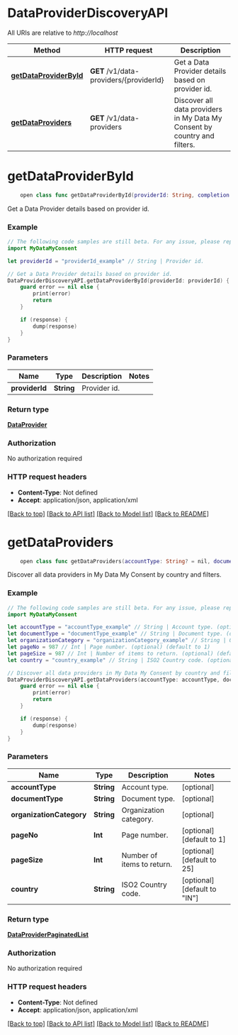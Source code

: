 # DataProviderDiscoveryAPI

All URIs are relative to *http://localhost*

Method | HTTP request | Description
------------- | ------------- | -------------
[**getDataProviderById**](DataProviderDiscoveryAPI.md#getdataproviderbyid) | **GET** /v1/data-providers/{providerId} | Get a Data Provider details based on provider id.
[**getDataProviders**](DataProviderDiscoveryAPI.md#getdataproviders) | **GET** /v1/data-providers | Discover all data providers in My Data My Consent by country and filters.


# **getDataProviderById**
```swift
    open class func getDataProviderById(providerId: String, completion: @escaping (_ data: DataProvider?, _ error: Error?) -> Void)
```

Get a Data Provider details based on provider id.

### Example
```swift
// The following code samples are still beta. For any issue, please report via http://github.com/OpenAPITools/openapi-generator/issues/new
import MyDataMyConsent

let providerId = "providerId_example" // String | Provider id.

// Get a Data Provider details based on provider id.
DataProviderDiscoveryAPI.getDataProviderById(providerId: providerId) { (response, error) in
    guard error == nil else {
        print(error)
        return
    }

    if (response) {
        dump(response)
    }
}
```

### Parameters

Name | Type | Description  | Notes
------------- | ------------- | ------------- | -------------
 **providerId** | **String** | Provider id. | 

### Return type

[**DataProvider**](DataProvider.md)

### Authorization

No authorization required

### HTTP request headers

 - **Content-Type**: Not defined
 - **Accept**: application/json, application/xml

[[Back to top]](#) [[Back to API list]](../README.md#documentation-for-api-endpoints) [[Back to Model list]](../README.md#documentation-for-models) [[Back to README]](../README.md)

# **getDataProviders**
```swift
    open class func getDataProviders(accountType: String? = nil, documentType: String? = nil, organizationCategory: String? = nil, pageNo: Int? = nil, pageSize: Int? = nil, country: String? = nil, completion: @escaping (_ data: DataProviderPaginatedList?, _ error: Error?) -> Void)
```

Discover all data providers in My Data My Consent by country and filters.

### Example
```swift
// The following code samples are still beta. For any issue, please report via http://github.com/OpenAPITools/openapi-generator/issues/new
import MyDataMyConsent

let accountType = "accountType_example" // String | Account type. (optional)
let documentType = "documentType_example" // String | Document type. (optional)
let organizationCategory = "organizationCategory_example" // String | Organization category. (optional)
let pageNo = 987 // Int | Page number. (optional) (default to 1)
let pageSize = 987 // Int | Number of items to return. (optional) (default to 25)
let country = "country_example" // String | ISO2 Country code. (optional) (default to "IN")

// Discover all data providers in My Data My Consent by country and filters.
DataProviderDiscoveryAPI.getDataProviders(accountType: accountType, documentType: documentType, organizationCategory: organizationCategory, pageNo: pageNo, pageSize: pageSize, country: country) { (response, error) in
    guard error == nil else {
        print(error)
        return
    }

    if (response) {
        dump(response)
    }
}
```

### Parameters

Name | Type | Description  | Notes
------------- | ------------- | ------------- | -------------
 **accountType** | **String** | Account type. | [optional] 
 **documentType** | **String** | Document type. | [optional] 
 **organizationCategory** | **String** | Organization category. | [optional] 
 **pageNo** | **Int** | Page number. | [optional] [default to 1]
 **pageSize** | **Int** | Number of items to return. | [optional] [default to 25]
 **country** | **String** | ISO2 Country code. | [optional] [default to &quot;IN&quot;]

### Return type

[**DataProviderPaginatedList**](DataProviderPaginatedList.md)

### Authorization

No authorization required

### HTTP request headers

 - **Content-Type**: Not defined
 - **Accept**: application/json, application/xml

[[Back to top]](#) [[Back to API list]](../README.md#documentation-for-api-endpoints) [[Back to Model list]](../README.md#documentation-for-models) [[Back to README]](../README.md)

